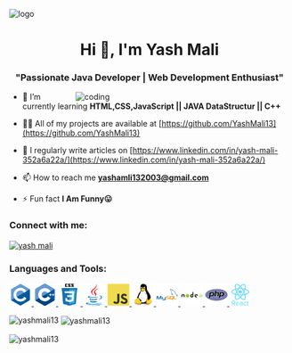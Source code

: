 ![logo](https://github.com/YashMali13/yashmali/blob/main/WhatsApp%20Image%202023-07-16%20at%202.10.22%20AM.jpeg?raw=true)

<h1 align="center">Hi 👋, I'm Yash Mali</h1>
<h3 align="center">"Passionate Java Developer | Web Development Enthusiast"</h3>
<img align="right" alt="coding" width="385px" src="https://user-images.githubusercontent.com/55389276/140866485-8fb1c876-9a8f-4d6a-98dc-08c4981eaf70.gif">

- 🌱 I’m currently learning **HTML,CSS,JavaScript || JAVA DataStructur || C++**

- 👨‍💻 All of my projects are available at [https://github.com/YashMali13](https://github.com/YashMali13)

- 📝 I regularly write articles on [https://www.linkedin.com/in/yash-mali-352a6a22a/](https://www.linkedin.com/in/yash-mali-352a6a22a/)

- 📫 How to reach me **yashamli132003@gmail.com**

- ⚡ Fun fact **I Am Funny😛**

<h3 align="left">Connect with me:</h3>
<p align="left">
<a href="https://linkedin.com/in/yash mali" target="blank"><img align="center" src="https://raw.githubusercontent.com/rahuldkjain/github-profile-readme-generator/master/src/images/icons/Social/linked-in-alt.svg" alt="yash mali" height="30" width="40" /></a>
</p>

<h3 align="left">Languages and Tools:</h3>
<p align="left"> <a href="https://www.cprogramming.com/" target="_blank" rel="noreferrer"> <img src="https://raw.githubusercontent.com/devicons/devicon/master/icons/c/c-original.svg" alt="c" width="40" height="40"/> </a> <a href="https://www.w3schools.com/cpp/" target="_blank" rel="noreferrer"> <img src="https://raw.githubusercontent.com/devicons/devicon/master/icons/cplusplus/cplusplus-original.svg" alt="cplusplus" width="40" height="40"/> </a> <a href="https://www.w3schools.com/css/" target="_blank" rel="noreferrer"> <img src="https://raw.githubusercontent.com/devicons/devicon/master/icons/css3/css3-original-wordmark.svg" alt="css3" width="40" height="40"/> </a> <a href="https://www.java.com" target="_blank" rel="noreferrer"> <img src="https://raw.githubusercontent.com/devicons/devicon/master/icons/java/java-original.svg" alt="java" width="40" height="40"/> </a> <a href="https://developer.mozilla.org/en-US/docs/Web/JavaScript" target="_blank" rel="noreferrer"> <img src="https://raw.githubusercontent.com/devicons/devicon/master/icons/javascript/javascript-original.svg" alt="javascript" width="40" height="40"/> </a> <a href="https://www.linux.org/" target="_blank" rel="noreferrer"> <img src="https://raw.githubusercontent.com/devicons/devicon/master/icons/linux/linux-original.svg" alt="linux" width="40" height="40"/> </a> <a href="https://www.mysql.com/" target="_blank" rel="noreferrer"> <img src="https://raw.githubusercontent.com/devicons/devicon/master/icons/mysql/mysql-original-wordmark.svg" alt="mysql" width="40" height="40"/> </a> <a href="https://nodejs.org" target="_blank" rel="noreferrer"> <img src="https://raw.githubusercontent.com/devicons/devicon/master/icons/nodejs/nodejs-original-wordmark.svg" alt="nodejs" width="40" height="40"/> </a> <a href="https://www.php.net" target="_blank" rel="noreferrer"> <img src="https://raw.githubusercontent.com/devicons/devicon/master/icons/php/php-original.svg" alt="php" width="40" height="40"/> </a> <a href="https://reactjs.org/" target="_blank" rel="noreferrer"> <img src="https://raw.githubusercontent.com/devicons/devicon/master/icons/react/react-original-wordmark.svg" alt="react" width="40" height="40"/> </a> </p>

<p><img align="left" src="https://github-readme-stats.vercel.app/api/top-langs?username=yashmali13&show_icons=true&locale=en&layout=compact" alt="yashmali13" /></p>

<p>&nbsp;<img align="center" src="https://github-readme-stats.vercel.app/api?username=yashmali13&show_icons=true&locale=en" alt="yashmali13" /></p>

<p><img align="center" src="https://github-readme-streak-stats.herokuapp.com/?user=yashmali13&" alt="yashmali13" /></p>
